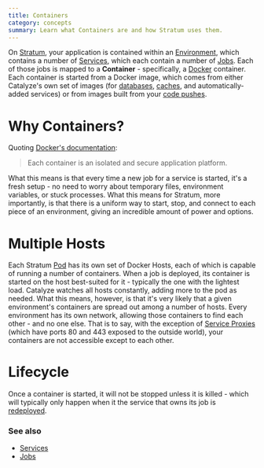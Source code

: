 ```yaml
---
title: Containers
category: concepts
summary: Learn what Containers are and how Stratum uses them.
---
```


On [Stratum](https://catalyze.io/stratum), your application is contained within an [Environment](/stratum/articles/concepts/environments), which contains a number of [Services](/stratum/articles/concepts/services), which each contain a number of [Jobs](/stratum/articles/concepts/jobs). Each of those jobs is mapped to a **Container** - specifically, a [Docker](https://www.docker.com/) container. Each container is started from a Docker image, which comes from either Catalyze's own set of images (for [databases](/stratum/articles/concepts/services#database-services), [caches](/stratum/articles/concepts/services#caches-services), and automatically-added services) or from images built from your [code pushes](/stratum/articles/concepts/services#code-services).

# Why Containers?

Quoting [Docker's documentation](https://docs.docker.com/engine/understanding-docker/):

> Each container is an isolated and secure application platform.

What this means is that every time a new job for a service is started, it's a fresh setup - no need to worry about temporary files, environment variables, or stuck processes. What this means for Stratum, more importantly, is that there is a uniform way to start, stop, and connect to each piece of an environment, giving an incredible amount of power and options.

# Multiple Hosts

Each Stratum [Pod](/stratum/articles/concepts/pods) has its own set of Docker Hosts, each of which is capable of running a number of containers. When a job is deployed, its container is started on the host best-suited for it - typically the one with the lightest load. Catalyze watches all hosts constantly, adding more to the pod as needed. What this means, however, is that it's very likely that a given environment's containers are spread out among a number of hosts. Every environment has its own network, allowing those containers to find each other - and no one else. That is to say, with the exception of [Service Proxies](/stratum/articles/service-proxies.md) (which have ports 80 and 443 exposed to the outside world), your containers are not accessible except to each other.

# Lifecycle

Once a container is started, it will not be stopped unless it is killed - which will typically only happen when it the service that owns its job is [redeployed](stratum/articles/concepts/services#redeploying).

### See also

* [Services](/stratum/articles/concepts/services)
* [Jobs](/stratum/articles/concepts/jobs)
